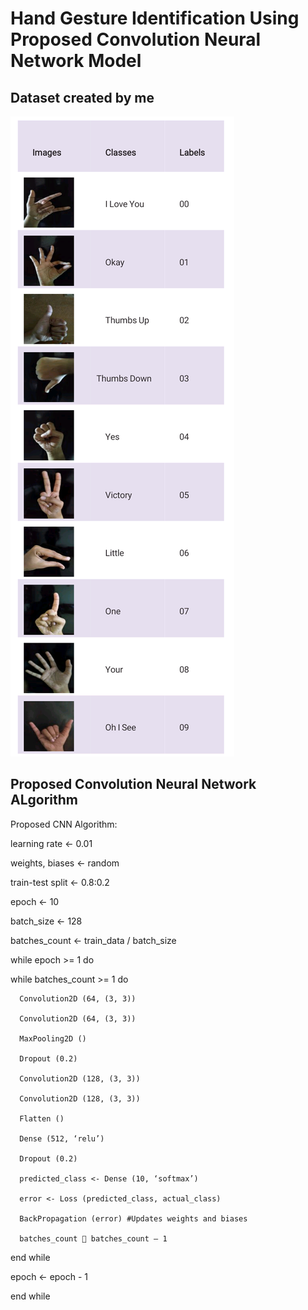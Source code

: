 # Hand Gesture Identification Using Proposed Convolution Neural Network Model

## Dataset created by me
![](RenaHandGesture.png)

## Proposed Convolution Neural Network ALgorithm

Proposed CNN Algorithm:

learning rate <- 0.01

weights, biases <- random

train-test split <- 0.8:0.2

epoch <- 10

batch_size <- 128

batches_count <- train_data / batch_size

while epoch >= 1 do

  while batches_count >= 1 do 
  
      Convolution2D (64, (3, 3))
      
      Convolution2D (64, (3, 3))
      
      MaxPooling2D ()
      
      Dropout (0.2)
      
      Convolution2D (128, (3, 3))
      
      Convolution2D (128, (3, 3))
      
      Flatten ()
      
      Dense (512, ‘relu’)
      
      Dropout (0.2)
      
      predicted_class <- Dense (10, ‘softmax’)
      
      error <- Loss (predicted_class, actual_class)
      
      BackPropagation (error) #Updates weights and biases
      
      batches_count  batches_count – 1
      
   end while
   
   epoch <- epoch - 1
   
end while 
